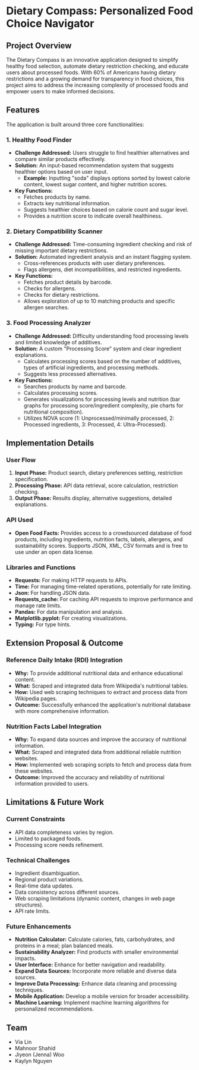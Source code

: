 # Dietary Compass: Personalized Food Choice Navigator

## Project Overview

The Dietary Compass is an innovative application designed to simplify healthy food selection, automate dietary restriction checking, and educate users about processed foods. With 60% of Americans having dietary restrictions and a growing demand for transparency in food choices, this project aims to address the increasing complexity of processed foods and empower users to make informed decisions.

## Features

The application is built around three core functionalities:

### 1. Healthy Food Finder
*   **Challenge Addressed:** Users struggle to find healthier alternatives and compare similar products effectively.
*   **Solution:** An input-based recommendation system that suggests healthier options based on user input.
    *   **Example:** Inputting "soda" displays options sorted by lowest calorie content, lowest sugar content, and higher nutrition scores.
*   **Key Functions:**
    *   Fetches products by name.
    *   Extracts key nutritional information.
    *   Suggests healthier choices based on calorie count and sugar level.
    *   Provides a nutrition score to indicate overall healthiness.

### 2. Dietary Compatibility Scanner
*   **Challenge Addressed:** Time-consuming ingredient checking and risk of missing important dietary restrictions.
*   **Solution:** Automated ingredient analysis and an instant flagging system.
    *   Cross-references products with user dietary preferences.
    *   Flags allergens, diet incompatibilities, and restricted ingredients.
*   **Key Functions:**
    *   Fetches product details by barcode.
    *   Checks for allergens.
    *   Checks for dietary restrictions.
    *   Allows exploration of up to 10 matching products and specific allergen searches.

### 3. Food Processing Analyzer
*   **Challenge Addressed:** Difficulty understanding food processing levels and limited knowledge of additives.
*   **Solution:** A custom "Processing Score" system and clear ingredient explanations.
    *   Calculates processing scores based on the number of additives, types of artificial ingredients, and processing methods.
    *   Suggests less processed alternatives.
*   **Key Functions:**
    *   Searches products by name and barcode.
    *   Calculates processing scores.
    *   Generates visualizations for processing levels and nutrition (bar graphs for processing score/ingredient complexity, pie charts for nutritional composition).
    *   Utilizes NOVA score (1: Unprocessed/minimally processed, 2: Processed ingredients, 3: Processed, 4: Ultra-Processed).

## Implementation Details

### User Flow
1.  **Input Phase:** Product search, dietary preferences setting, restriction specification.
2.  **Processing Phase:** API data retrieval, score calculation, restriction checking.
3.  **Output Phase:** Results display, alternative suggestions, detailed explanations.

### API Used
*   **Open Food Facts:** Provides access to a crowdsourced database of food products, including ingredients, nutrition facts, labels, allergens, and sustainability scores. Supports JSON, XML, CSV formats and is free to use under an open data license.

### Libraries and Functions
*   **Requests:** For making HTTP requests to APIs.
*   **Time:** For managing time-related operations, potentially for rate limiting.
*   **Json:** For handling JSON data.
*   **Requests_cache:** For caching API requests to improve performance and manage rate limits.
*   **Pandas:** For data manipulation and analysis.
*   **Matplotlib.pyplot:** For creating visualizations.
*   **Typing:** For type hints.

## Extension Proposal & Outcome

### Reference Daily Intake (RDI) Integration
*   **Why:** To provide additional nutritional data and enhance educational content.
*   **What:** Scraped and integrated data from Wikipedia's nutritional tables.
*   **How:** Used web scraping techniques to extract and process data from Wikipedia pages.
*   **Outcome:** Successfully enhanced the application's nutritional database with more comprehensive information.

### Nutrition Facts Label Integration
*   **Why:** To expand data sources and improve the accuracy of nutritional information.
*   **What:** Scraped and integrated data from additional reliable nutrition websites.
*   **How:** Implemented web scraping scripts to fetch and process data from these websites.
*   **Outcome:** Improved the accuracy and reliability of nutritional information provided to users.

## Limitations & Future Work

### Current Constraints
*   API data completeness varies by region.
*   Limited to packaged foods.
*   Processing score needs refinement.

### Technical Challenges
*   Ingredient disambiguation.
*   Regional product variations.
*   Real-time data updates.
*   Data consistency across different sources.
*   Web scraping limitations (dynamic content, changes in web page structures).
*   API rate limits.

### Future Enhancements
*   **Nutrition Calculator:** Calculate calories, fats, carbohydrates, and proteins in a meal; plan balanced meals.
*   **Sustainability Analyzer:** Find products with smaller environmental impacts.
*   **User Interface:** Enhance for better navigation and readability.
*   **Expand Data Sources:** Incorporate more reliable and diverse data sources.
*   **Improve Data Processing:** Enhance data cleaning and processing techniques.
*   **Mobile Application:** Develop a mobile version for broader accessibility.
*   **Machine Learning:** Implement machine learning algorithms for personalized recommendations.

## Team

*   Via Lin
*   Mahnoor Shahid
*   Jiyeon (Jenna) Woo
*   Kaylyn Nguyen
